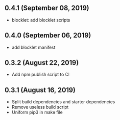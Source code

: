 ## 0.4.1 (September 08, 2019)

- blocklet: add blocklet scripts

## 0.4.0 (September 06, 2019)

- add blocklet manifest

## 0.3.2 (August 22, 2019)

- Add npm publish script to CI

## 0.3.1 (August 16, 2019)

- Split build dependencies and starter dependencies
- Remove useless build script
- Uniform pip3 in make file
